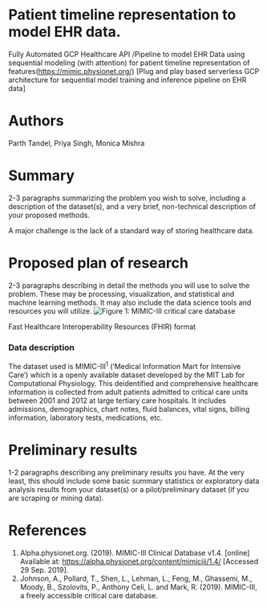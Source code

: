 # Patient timeline representation to model EHR data.
Fully Automated GCP Healthcare API /Pipeline to model EHR Data using sequential modeling (with attention) for patient timeline representation of features(https://mimic.physionet.org/) [Plug and play based serverless GCP architecture for sequential model training and inference pipeline on EHR data]

# Authors
Parth Tandel, Priya Singh, Monica Mishra

# Summary
2-3 paragraphs summarizing the problem you wish to solve, including a description of the
dataset(s), and a very brief, non-technical description of your proposed methods.

A major challenge is the lack of a standard way of storing healthcare data.

# Proposed plan of research
2-3 paragraphs describing in detail the methods you will use to solve
the problem. These may be processing, visualization, and statistical and machine learning methods. It
may also include the data science tools and resources you will utilize.
![Figure 1: MIMIC-III critical care database](https://media.springernature.com/full/springer-static/image/art%3A10.1038%2Fsdata.2016.35/MediaObjects/41597_2016_Article_BFsdata201635_Fig1_HTML.jpg?as=webp)

Fast Healthcare Interoperability Resources (FHIR) format

### Data description
The dataset used is MIMIC-III<sup>1</sup> (‘Medical Information Mart for Intensive Care’) which is a openly available 
dataset developed by the MIT Lab for Computational Physiology. 
This deidentified and comprehensive healthcare information is collected from adult patients admitted to critical care units between 2001 and 2012 at large tertiary care hospitals. 
It includes admissions, demographics, chart notes, fluid balances, vital signs, billing information, laboratory tests, medications, etc.


# Preliminary results
1-2 paragraphs describing any preliminary results you have. At the very least,
this should include some basic summary statistics or exploratory data analysis results from your
dataset(s) or a pilot/preliminary dataset (if you are scraping or mining data).

# References
1. Alpha.physionet.org. (2019). MIMIC-III Clinical Database v1.4. [online] Available at: https://alpha.physionet.org/content/mimiciii/1.4/ [Accessed 29 Sep. 2019].
2. Johnson, A., Pollard, T., Shen, L., Lehman, L., Feng, M., Ghassemi, M., Moody, B., Szolovits, P., Anthony Celi, L. and Mark, R. (2019). MIMIC-III, a freely accessible critical care database.

